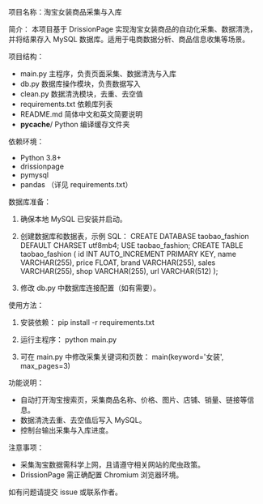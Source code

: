 项目名称：淘宝女装商品采集与入库

简介：
本项目基于 DrissionPage 实现淘宝女装商品的自动化采集、数据清洗，并将结果存入 MySQL 数据库。适用于电商数据分析、商品信息收集等场景。

项目结构：
- main.py         主程序，负责页面采集、数据清洗与入库
- db.py           数据库操作模块，负责数据写入
- clean.py        数据清洗模块，去重、去空值
- requirements.txt 依赖库列表
- README.md       简体中文和英文简要说明
- __pycache__/    Python 编译缓存文件夹

依赖环境：
- Python 3.8+
- drissionpage
- pymysql
- pandas
（详见 requirements.txt）

数据库准备：
1. 确保本地 MySQL 已安装并启动。
2. 创建数据库和数据表，示例 SQL：
   CREATE DATABASE taobao_fashion DEFAULT CHARSET utf8mb4;
   USE taobao_fashion;
   CREATE TABLE taobao_fashion (
       id INT AUTO_INCREMENT PRIMARY KEY,
       name VARCHAR(255),
       price FLOAT,
       brand VARCHAR(255),
       sales VARCHAR(255),
       shop VARCHAR(255),
       url VARCHAR(512)
   );

3. 修改 db.py 中数据库连接配置（如有需要）。

使用方法：
1. 安装依赖：
   pip install -r requirements.txt

2. 运行主程序：
   python main.py

3. 可在 main.py 中修改采集关键词和页数：
   main(keyword='女装', max_pages=3)

功能说明：
- 自动打开淘宝搜索页，采集商品名称、价格、图片、店铺、销量、链接等信息。
- 数据清洗去重、去空值后写入 MySQL。
- 控制台输出采集与入库进度。

注意事项：
- 采集淘宝数据需科学上网，且请遵守相关网站的爬虫政策。
- DrissionPage 需正确配置 Chromium 浏览器环境。

如有问题请提交 issue 或联系作者。

